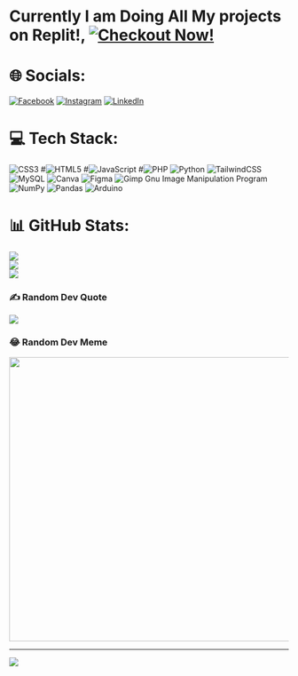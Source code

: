 # Currently I am Doing All My projects on Replit!, [![Checkout Now!](https://img.shields.io/badge/Replit----blue?style=for-the-badge&logo=artifacthub)](https://replit.com/@rith1x) 
# 🌐 Socials:
[![Facebook](https://img.shields.io/badge/Facebook-%231877F2.svg?logo=Facebook&logoColor=white)](https://facebook.com/rith1x) [![Instagram](https://img.shields.io/badge/Instagram-%23E4405F.svg?logo=Instagram&logoColor=white)](https://instagram.com/rith1x) [![LinkedIn](https://img.shields.io/badge/LinkedIn-%230077B5.svg?logo=linkedin&logoColor=white)](https://linkedin.com/in/kiruthikkumar) 

# 💻 Tech Stack:
![CSS3](https://img.shields.io/badge/css3-%231572B6.svg?style=for-the-badge&logo=css3&logoColor=white)
#![HTML5](https://img.shields.io/badge/html5-%23E34F26.svg?style=for-the-badge&logo=html5&logoColor=white)
#![JavaScript](https://img.shields.io/badge/javascript-%23323330.svg?style=for-the-badge&logo=javascript&logoColor=%23F7DF1E)
#![PHP](https://img.shields.io/badge/php-%23777BB4.svg?style=for-the-badge&logo=php&logoColor=white) ![Python](https://img.shields.io/badge/python-3670A0?style=for-the-badge&logo=python&logoColor=ffdd54) ![TailwindCSS](https://img.shields.io/badge/tailwindcss-%2338B2AC.svg?style=for-the-badge&logo=tailwind-css&logoColor=white) ![MySQL](https://img.shields.io/badge/mysql-%2300f.svg?style=for-the-badge&logo=mysql&logoColor=white) ![Canva](https://img.shields.io/badge/Canva-%2300C4CC.svg?style=for-the-badge&logo=Canva&logoColor=white) 	![Figma](https://img.shields.io/badge/figma-%23F24E1E.svg?style=for-the-badge&logo=figma&logoColor=white) ![Gimp Gnu Image Manipulation Program](https://img.shields.io/badge/Gimp-657D8B?style=for-the-badge&logo=gimp&logoColor=FFFFFF) ![NumPy](https://img.shields.io/badge/numpy-%23013243.svg?style=for-the-badge&logo=numpy&logoColor=white) ![Pandas](https://img.shields.io/badge/pandas-%23150458.svg?style=for-the-badge&logo=pandas&logoColor=white) ![Arduino](https://img.shields.io/badge/-Arduino-00979D?style=for-the-badge&logo=Arduino&logoColor=white)
# 📊 GitHub Stats:
![](https://github-readme-stats.vercel.app/api?username=rith1x&theme=dark&hide_border=false&include_all_commits=false&count_private=false)<br/>
![](https://github-readme-streak-stats.herokuapp.com/?user=rith1x&theme=dark&hide_border=false)<br/>
![](https://github-readme-stats.vercel.app/api/top-langs/?username=rith1x&theme=dark&hide_border=false&include_all_commits=false&count_private=false&layout=compact)

### ✍️ Random Dev Quote
![](https://quotes-github-readme.vercel.app/api?type=vetical&theme=radical)

### 😂 Random Dev Meme
<img src="https://random-memer.herokuapp.com/" width="512px"/>

---
[![](https://visitcount.itsvg.in/api?id=rith1x&icon=0&color=0)](https://visitcount.itsvg.in)

<!-- Proudly created with GPRM ( https://gprm.itsvg.in ) -->

